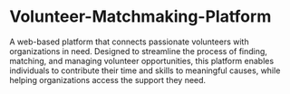 # Volunteer-Matchmaking-Platform
A web-based platform that connects passionate volunteers with organizations in need. Designed to streamline the process of finding, matching, and managing volunteer opportunities, this platform enables individuals to contribute their time and skills to meaningful causes, while helping organizations access the support they need.
